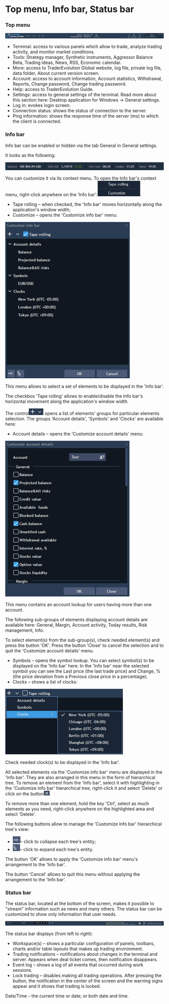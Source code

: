 # Top menu, Info bar, Status bar

### **Top** **menu**

![](../../.gitbook/assets/top-menyu.png)

* Terminal: access to various panels which allow to trade, analyze trading activity, and monitor market conditions.
* Tools: Strategy manager, Synthetic instruments, Aggressor Balance Beta, Trading ideas, News, RSS, Economic calendar.
* More: access to TraderEvolution Global website, log file, private log file, data folder, About current version screen.
* Account: access to account information, Account statistics, Withdrawal, Reports, Change password, Change trading password.
* Help: access to TraderEvolution Guide.
* Settings: access to general settings of the terminal. Read more about this section here: Desktop application for Windows -&gt; General settings.
* Log in: evokes login screen.
* Connection status: shows the status of connection to the server.
* Ping information: shows the response time of the server \(ms\) to which the client is connected.

### **Info bar**

Info bar can be enabled or hidden via the tab General in General settings.

It looks as the following:

![](../../.gitbook/assets/1%20%285%29.png)


You can customize it via its context menu. To open the Info bar's context menu, right-click anywhere on the 'Info bar':![](../../.gitbook/assets/2%20%285%29.png).

* Tape rolling – when checked, the 'Info bar' moves horizontally along the application's window width;
* Customize – opens the 'Customize info bar' menu:

![](../../.gitbook/assets/3%20%281%29.png)


This menu allows to select a set of elements to be displayed in the 'Info bar'.

The checkbox 'Tape rolling' allows to enable/disable the Info bar's horizontal movement along the application's window width. 

The control![](../../.gitbook/assets/4%20%2810%29.png)
opens a list of elements' groups for particular elements selection. The groups 'Account details', 'Symbols' and 'Clocks' are available here:

* Account details – opens the 'Customize account details' menu:

![](../../.gitbook/assets/5%20%282%29.png)


This menu contains an account lookup for users having more than one account.

The following sub-groups of elements displaying account details are available here: General, Margin, Account activity, Today results, Risk management, Info.

To select element\(s\) from the sub-group\(s\), check needed element\(s\) and press the button 'OK'. Press the button 'Close' to cancel the selection and to quit the 'Customize account details' menu.

* Symbols – 
  opens the symbol lookup. You can select symbol\(s\) to be displayed on the 'Info bar' here. In the 'Info bar' near the selected symbol you can see the Last price \(the last trade price\) and Change, % \(the price deviation from a Previous close price in a percentage\);
*  Clocks – shows a list of clocks:

![](../../.gitbook/assets/6%20%289%29.png)


Check needed clock\(s\) to be displayed in the 'Info bar'.

All selected elements via the 'Customize info bar' menu are displayed in the 'Info bar'. They are also arranged in this menu in the form of hierarchical tree. To remove an element from the 'Info bar', select it with highlighting in the 'Customize info bar' hierarchical tree, right-click it and select 'Delete' or click on the button![](../../.gitbook/assets/7%20%281%29.png).

To remove more than one element, hold the key 'Ctrl', select as much elements as you need, right-click anywhere on the highlighted area and select 'Delete'.  
  
The following buttons allow to manage the 'Customize info bar' hierarchical tree's view:

* ![](../../.gitbook/assets/8%20%287%29.png)– click to collapse each tree's entity;
* ![](../../.gitbook/assets/9%20%285%29.png)– click to expand each tree's entity.


The button 'OK' allows to apply the 'Customize info bar' menu's arrangement to the 'Info bar'.

The button 'Cancel' allows to quit this menu without applying the arrangement to the 'Info bar'.

### **Status bar**

The status bar, located at the bottom of the screen, makes it possible to "stream" information such as news and many others. The status bar can be customized to show only information that user needs.

![](../../.gitbook/assets/status-bar.png)

The status bar displays \(from left to right\):

* Workspace\(s\) – shows a particular configuration of panels, toolbars, charts and/or table layouts that makes up trading environment.
* Trading notifications – notifications about changes in the terminal and server. Appears when deal ticket comes, then notification disappears.
* Event log – shows a log of all events that occurred during work sessions.
* Lock trading – disables making all trading operations. After pressing the button, the notification in the center of the screen and the warning signs appear and it shows that trading is locked.

 Date/Time – the current time or date; or both date and time.

